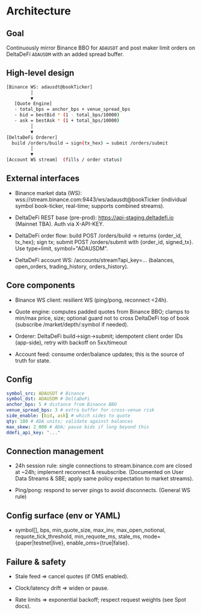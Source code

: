 # Architecture

## Goal

Continuously mirror Binance BBO for `ADAUSDT` and post maker limit orders on DeltaDeFi `ADAUSDM` with an added spread buffer.

## High-level design

```sh
[Binance WS: adausdt@bookTicker]
         │
         ▼
   [Quote Engine]
   - total_bps = anchor_bps + venue_spread_bps
   - bid = bestBid * (1 - total_bps/10000)
   - ask = bestAsk * (1 + total_bps/10000)
         │
         ▼
[DeltaDeFi Orderer]
  build /orders/build → sign(tx_hex) → submit /orders/submit
         │
         ▼
[Account WS stream]  (fills / order status)

```

## External interfaces

- Binance market data (WS): wss://stream.binance.com:9443/ws/adausdt@bookTicker (individual symbol book-ticker, real-time; supports combined streams).

- DeltaDeFi REST base (pre-prod): <https://api-staging.deltadefi.io> (Mainnet TBA). Auth via X-API-KEY.

- DeltaDeFi order flow: build POST /orders/build → returns {order_id, tx_hex}; sign tx; submit POST /orders/submit with {order_id, signed_tx}. Use type=limit, symbol="ADAUSDM".

- DeltaDeFi account WS: /accounts/stream?api_key=… (balances, open_orders, trading_history, orders_history).

## Core components

- Binance WS client: resilient WS (ping/pong, reconnect <24h).

- Quote engine: computes padded quotes from Binance BBO; clamps to min/max price, size; optional guard not to cross DeltaDeFi top of book (subscribe /market/depth/:symbol if needed).

- Orderer: DeltaDeFi build→sign→submit; idempotent client order IDs (app-side), retry with backoff on 5xx/timeout

- Account feed: consume order/balance updates; this is the source of truth for state.

## Config

```yaml
symbol_src: ADAUSDT # Binance
symbol_dst: ADAUSDM # DeltaDeFi
anchor_bps: 5 # distance from Binance BBO
venue_spread_bps: 3 # extra buffer for cross-venue risk
side_enable: [bid, ask] # which sides to quote
qty: 100 # ADA units; validate against balances
max_skew: 2_000 # ADA; pause bids if long beyond this
ddefi_api_key: "..."
```

## Connection management

- 24h session rule: single connections to stream.binance.com are closed at ~24h; implement reconnect & resubscribe. (Documented on User Data Streams & SBE; apply same policy expectation to market streams).

- Ping/pong: respond to server pings to avoid disconnects. (General WS rule)

## Config surface (env or YAML)

- symbol[], bps, min_quote_size, max_inv, max_open_notional, requote_tick_threshold, min_requote_ms, stale_ms, mode={paper|testnet|live}, enable_oms={true|false}.

## Failure & safety

- Stale feed ⇒ cancel quotes (if OMS enabled).

- Clock/latency drift ⇒ widen or pause.

- Rate limits ⇒ exponential backoff; respect request weights (see Spot docs).
